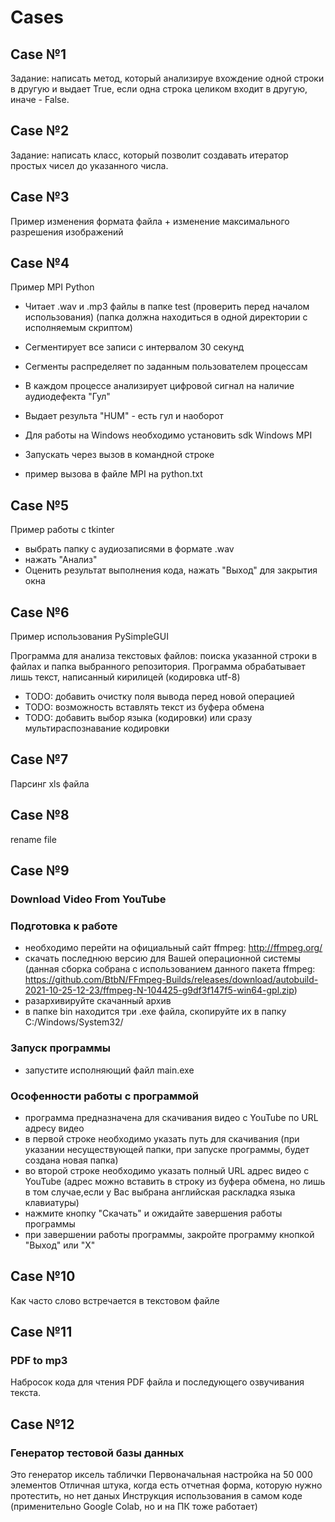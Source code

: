 # Cases

## Case №1
Задание: написать метод, который анализируе вхождение одной строки в другую и выдает True,
если одна строка целиком входит в другую, иначе - False.

## Case №2
Задание: написать класс, который позволит создавать итератор простых чисел до указанного числа.

## Case №3
Пример изменения формата файла + изменение максимального разрешения изображений

## Case №4
Пример MPI Python 

* Читает .wav и .mp3 файлы в папке test (проверить перед началом использования) (папка должна находиться в одной директории с исполняемым скриптом)
* Сегментирует все записи с интервалом 30 секунд
* Сегменты распределяет по заданным пользователем процессам
* В каждом процессе анализирует цифровой сигнал на наличие аудиодефекта "Гул"
* Выдает результа "HUM" - есть гул и наоборот

* Для работы на Windows необходимо установить sdk Windows MPI
* Запускать через вызов в командной строке
* пример вызова в файле MPI на python.txt

## Case №5
Пример работы с tkinter
* выбрать папку с аудиозаписями в формате .wav
* нажать "Анализ"
* Оценить результат выполнения кода, нажать "Выход" для закрытия окна

## Case №6
Пример использования PySimpleGUI

Программа для анализа текстовых файлов: поиска указанной строки в файлах и папка выбранного репозитория.
Программа обрабатывает лишь текст, написанный кирилицей (кодировка utf-8)

* TODO: добавить очистку поля вывода перед новой операцией
* TODO: возможность вставлять текст из буфера обмена
* TODO: добавить выбор языка (кодировки) или сразу мультираспознавание кодировки

## Case №7
Парсинг xls файла

## Case №8
rename file

## Case №9
### Download Video From YouTube

### Подготовка к работе
* необходимо перейти на официальный сайт ffmpeg: http://ffmpeg.org/
* скачать последнюю версию для Вашей операционной системы (данная сборка собрана с использованием данного пакета ffmpeg: https://github.com/BtbN/FFmpeg-Builds/releases/download/autobuild-2021-10-25-12-23/ffmpeg-N-104425-g9df3f147f5-win64-gpl.zip)
* разархивируйте скачанный архив
* в папке bin находится три .ехе файла, скопируйте их в папку C:/Windows/System32/

### Запуск программы
* запустите исполняющий файл main.exe

### Ософенности работы с программой
* программа предназначена для скачивания видео с YouTube по URL адресу видео
* в первой строке необходимо указать путь для скачивания (при указании несуществующей папки, при запуске программы, будет создана новая папка)
* во второй строке необходимо указать полный URL адрес видео с YouTube (адрес можно вставить в строку из буфера обмена, но лишь в том случае,если у Вас выбрана английская раскладка языка клавиатуры)
* нажмите кнопку "Скачать" и ожидайте завершения работы программы
* при завершении работы программы, закройте программу кнопкой "Выход" или "Х"

## Case №10
Как часто слово встречается в текстовом файле

## Case №11
### PDF to mp3

Набросок кода для чтения PDF файла и последующего озвучивания текста.

## Case №12
### Генератор тестовой базы данных 

Это генератор иксель таблички
Первоначальная настройка на 50 000 элементов
Отличная штука, когда есть отчетная форма, которую нужно протестить, но нет даных
Инструкция использования в самом коде (применительно Google Colab, но и на ПК тоже работает)


